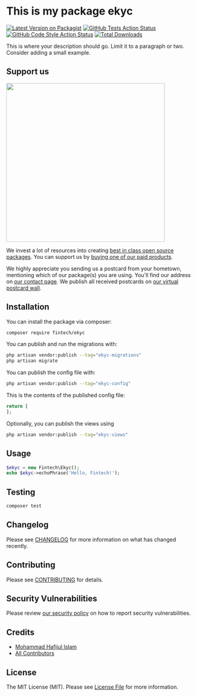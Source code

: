 # This is my package ekyc

[![Latest Version on Packagist](https://img.shields.io/packagist/v/fintech/ekyc.svg?style=flat-square)](https://packagist.org/packages/fintech/ekyc)
[![GitHub Tests Action Status](https://img.shields.io/github/actions/workflow/status/fintech/ekyc/run-tests.yml?branch=main&label=tests&style=flat-square)](https://github.com/fintech/ekyc/actions?query=workflow%3Arun-tests+branch%3Amain)
[![GitHub Code Style Action Status](https://img.shields.io/github/actions/workflow/status/fintech/ekyc/fix-php-code-style-issues.yml?branch=main&label=code%20style&style=flat-square)](https://github.com/fintech/ekyc/actions?query=workflow%3A"Fix+PHP+code+style+issues"+branch%3Amain)
[![Total Downloads](https://img.shields.io/packagist/dt/fintech/ekyc.svg?style=flat-square)](https://packagist.org/packages/fintech/ekyc)

This is where your description should go. Limit it to a paragraph or two. Consider adding a small example.

## Support us

[<img src="https://github-ads.s3.eu-central-1.amazonaws.com/ekyc.jpg?t=1" width="419px" />](https://spatie.be/github-ad-click/ekyc)

We invest a lot of resources into creating [best in class open source packages](https://spatie.be/open-source). You can support us by [buying one of our paid products](https://spatie.be/open-source/support-us).

We highly appreciate you sending us a postcard from your hometown, mentioning which of our package(s) you are using. You'll find our address on [our contact page](https://spatie.be/about-us). We publish all received postcards on [our virtual postcard wall](https://spatie.be/open-source/postcards).

## Installation

You can install the package via composer:

```bash
composer require fintech/ekyc
```

You can publish and run the migrations with:

```bash
php artisan vendor:publish --tag="ekyc-migrations"
php artisan migrate
```

You can publish the config file with:

```bash
php artisan vendor:publish --tag="ekyc-config"
```

This is the contents of the published config file:

```php
return [
];
```

Optionally, you can publish the views using

```bash
php artisan vendor:publish --tag="ekyc-views"
```

## Usage

```php
$ekyc = new Fintech\Ekyc();
echo $ekyc->echoPhrase('Hello, Fintech!');
```

## Testing

```bash
composer test
```

## Changelog

Please see [CHANGELOG](CHANGELOG.md) for more information on what has changed recently.

## Contributing

Please see [CONTRIBUTING](CONTRIBUTING.md) for details.

## Security Vulnerabilities

Please review [our security policy](../../security/policy) on how to report security vulnerabilities.

## Credits

- [Mohammad Hafijul Islam](https://github.com/hafijul233)
- [All Contributors](../../contributors)

## License

The MIT License (MIT). Please see [License File](LICENSE.md) for more information.
